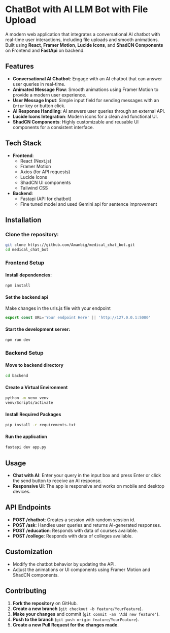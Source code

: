 # ChatBot with AI LLM Bot with File Upload

A modern web application that integrates a conversational AI chatbot with real-time user interactions, including file uploads and smooth animations. Built using **React**, **Framer Motion**, **Lucide Icons**, and **ShadCN Components** on Frontend and **FastApi** on backend.

## Features

- **Conversational AI Chatbot**: Engage with an AI chatbot that can answer user queries in real-time.
- **Animated Message Flow**: Smooth animations using Framer Motion to provide a modern user experience.
- **User Message Input**: Simple input field for sending messages with an `Enter` key or button click.
- **AI Response Handling**: AI answers user queries through an external API.
- **Lucide Icons Integration**: Modern icons for a clean and functional UI.
- **ShadCN Components**: Highly customizable and reusable UI components for a consistent interface.

## Tech Stack

- **Frontend**:
  - React (Next.js)
  - Framer Motion
  - Axios (for API requests)
  - Lucide Icons
  - ShadCN UI components
  - Tailwind CSS
- **Backend**:
  - Fastapi (API for chatbot)
  - Fine tuned model and used Gemini api for sentence improvement

## Installation
### Clone the repository:
```bash
git clone https://github.com/Amanbig/medical_chat_bot.git
cd medical_chat_bot
```

### Frontend Setup

#### Install dependencies:
```bash
npm install
```

#### Set the backend api
Make changes in the urls.js file with your endpoint
```javascript
export const URL='Your endpoint Here' || 'http://127.0.0.1:5000'
```

#### Start the development server:
```bash
npm run dev
```

### Backend Setup

#### Move to backend directory
```bash
cd backend
```

#### Create a Virtual Environment
```bash
python -m venv venv
venv/Scripts/activate  
```

#### Install Required Packages
```bash
pip install -r requirements.txt
```

#### Run the application
```bash
fastapi dev app.py
```

## Usage
- **Chat with AI**: Enter your query in the input box and press Enter or click the send button to receive an AI response.
- **Responsive UI**: The app is responsive and works on mobile and desktop devices.

## API Endpoints
- **POST /chatbot**: Creates a session with random session id.
- **POST /ask**: Handles user queries and returns AI-generated responses.
- **POST /education**: Responds with data of courses available.
- **POST /college**: Responds with data of colleges available.

## Customization
- Modify the chatbot behavior by updating the API.
- Adjust the animations or UI components using Framer Motion and ShadCN components.

## Contributing

1. **Fork the repository** on GitHub.
2. **Create a new branch** (`git checkout -b feature/YourFeature`).
3. **Make your changes** and commit (`git commit -am 'Add new feature'`).
4. **Push to the branch** (`git push origin feature/YourFeature`).
5. **Create a new Pull Request for the changes made**.
